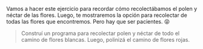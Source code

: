 <gs-attire
  attire-url="https://raw.githubusercontent.com/MumukiProject/mumuki-guia-gobstones-practica-repeticion-simple-kids/master/assets/attires/config.json">
</gs-attire>

Vamos a hacer este ejercicio para recordar cómo recolectábamos el polen y néctar de las flores. Luego, te mostraremos la opción para recolectar de todas las flores que encontremos. Pero hay que ser pacientes. :stuck_out_tongue_closed_eyes:

> Construí un programa para recolectar polen y néctar de todo el camino de flores blancas. Luego, polinizá el camino de flores rojas.
